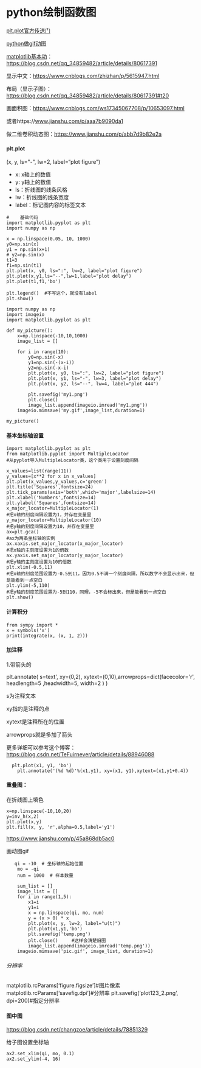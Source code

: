 # python绘制函数图

[plt.plot官方传送门](https://matplotlib.org/api/_as_gen/matplotlib.pyplot.plot.html#matplotlib.pyplot.plot)

[python做gif动图](https://blog.csdn.net/FrankieHello/article/details/102600413?ops_request_misc=%7B%22request%5Fid%22%3A%22158298002219724845014535%22%2C%22scm%22%3A%2220140713.130056874..%22%7D&request_id=158298002219724845014535&biz_id=0&utm_source=distribute.pc_search_result.none-task)

[matplotlib基本功](https://blog.csdn.net/qq_34859482/article/details/80617391)：https://blog.csdn.net/qq_34859482/article/details/80617391

显示中文：https://www.cnblogs.com/zhizhan/p/5615947.html

布局（显示子图）：https://blog.csdn.net/qq_34859482/article/details/80617391#t20

画面积图：https://www.cnblogs.com/ws17345067708/p/10653097.html

或者https://www.jianshu.com/p/aaa7b9090da1

做二维卷积动态图：https://www.jianshu.com/p/abb7d9b82e2a

#### plt.plot

(x, y,  ls="-", lw=2, label=“plot figure”)

- x: x轴上的数值
- y: y轴上的数值
- ls：折线图的线条风格
- lw：折线图的线条宽度
- label：标记图内容的标签文本

```
#    基础代码
import matplotlib.pyplot as plt
import numpy as np

x = np.linspace(0.05, 10, 1000)
y0=np.sin(x)
y1 = np.sin(x+1)
# y2=np.sin(x)
t1=3
f1=np.sin(t1)
plt.plot(x, y0, ls=":", lw=2, label="plot figure")
plt.plot(x,y1,ls="--",lw=1,label="plot delay")
plt.plot(t1,f1,'bo')

plt.legend()  #不写这个，就没有label
plt.show()

```

```
import numpy as np
import imageio
import matplotlib.pyplot as plt

def my_picture():
    x=np.linspace(-10,10,1000)
    image_list = []

    for i in range(10):
        y0=np.sin(-x)
        y1=np.sin(-(x-i))
        y2=np.sin(-x-i)
        plt.plot(x, y0, ls=":", lw=2, label="plot figure")
        plt.plot(x, y1, ls="-", lw=3, label="plot delay")
        plt.plot(x, y2, ls="--", lw=4, label="plot 444")

        plt.savefig('my1.png')
        plt.close()
        image_list.append(imageio.imread('my1.png'))
    imageio.mimsave('my.gif',image_list,duration=1)

my_picture()
```

#### 基本坐标轴设置

```
import matplotlib.pyplot as plt
from matplotlib.pyplot import MultipleLocator
#从pyplot导入MultipleLocator类，这个类用于设置刻度间隔
  
x_values=list(range(11))
y_values=[x**2 for x in x_values]
plt.plot(x_values,y_values,c='green')
plt.title('Squares',fontsize=24)
plt.tick_params(axis='both',which='major',labelsize=14)
plt.xlabel('Numbers',fontsize=14)
plt.ylabel('Squares',fontsize=14)
x_major_locator=MultipleLocator(1)
#把x轴的刻度间隔设置为1，并存在变量里
y_major_locator=MultipleLocator(10)
#把y轴的刻度间隔设置为10，并存在变量里
ax=plt.gca()
#ax为两条坐标轴的实例
ax.xaxis.set_major_locator(x_major_locator)
#把x轴的主刻度设置为1的倍数
ax.yaxis.set_major_locator(y_major_locator)
#把y轴的主刻度设置为10的倍数
plt.xlim(-0.5,11)
#把x轴的刻度范围设置为-0.5到11，因为0.5不满一个刻度间隔，所以数字不会显示出来，但是能看到一点空白
plt.ylim(-5,110)
#把y轴的刻度范围设置为-5到110，同理，-5不会标出来，但是能看到一点空白
plt.show()
```



#### 计算积分

```
from sympy import *
x = symbols('x')
print(integrate(x, (x, 1, 2)))
```

#### 加注释

1.带箭头的

plt.annotate( s=text', xy=(0,2), xytext=(0,10),arrowprops=dict(facecolor='r', headlength=5 ,headwidth=5, width=2  ) )  

s为注释文本

xy指的是注释的点

xytext是注释所在的位置

arrowprops就是多加了箭头

更多详细可以参考这个博客：https://blog.csdn.net/TeFuirnever/article/details/88946088

```pyth
  plt.plot(x1, y1, 'bo')
    plt.annotate('(%d %d)'%(x1,y1), xy=(x1, y1),xytext=(x1,y1+0.4))
```



#### 重叠图：

在折线图上填色

```
x=np.linspace(-10,10,20)
y=inv_h(x,2)
plt.plot(x,y)
plt.fill(x, y, 'r',alpha=0.5,label='y1') 
```

https://www.jianshu.com/p/45a868db5ac0



画动图gif

```
   qi = -10  # 坐标轴的起始位置
    mo = -qi
    num = 1000  # 样本数量

    sum_list = []
    image_list = []
    for i in range(1,5):
        x1=i
        y1=i
        x = np.linspace(qi, mo, num)
        y = (x > 0) * x
        plt.plot(x, y, lw=2, label="u(t)")
        plt.plot(x1,y1,'bo')
        plt.savefig('temp.png')
        plt.close()     #这样会清楚旧图
        image_list.append(imageio.imread('temp.png'))
    imageio.mimsave('pic.gif', image_list, duration=1)
```

###### 分辨率

matplotlib.rcParams[‘figure.figsize’]#图片像素 
  matplotlib.rcParams[‘savefig.dpi’]#分辨率 
  plt.savefig(‘plot123_2.png’, dpi=200)#指定分辨率

#### 图中图

https://blog.csdn.net/changzoe/article/details/78851329



给子图设置坐标轴

```
ax2.set_xlim(qi, mo, 0.1)
ax2.set_ylim(-4, 16)
```
